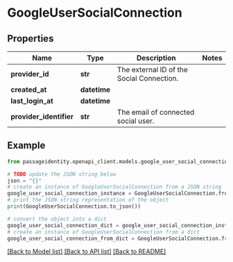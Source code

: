 # GoogleUserSocialConnection


## Properties

Name | Type | Description | Notes
------------ | ------------- | ------------- | -------------
**provider_id** | **str** | The external ID of the Social Connection. | 
**created_at** | **datetime** |  | 
**last_login_at** | **datetime** |  | 
**provider_identifier** | **str** | The email of connected social user. | 

## Example

```python
from passageidentity.openapi_client.models.google_user_social_connection import GoogleUserSocialConnection

# TODO update the JSON string below
json = "{}"
# create an instance of GoogleUserSocialConnection from a JSON string
google_user_social_connection_instance = GoogleUserSocialConnection.from_json(json)
# print the JSON string representation of the object
print(GoogleUserSocialConnection.to_json())

# convert the object into a dict
google_user_social_connection_dict = google_user_social_connection_instance.to_dict()
# create an instance of GoogleUserSocialConnection from a dict
google_user_social_connection_from_dict = GoogleUserSocialConnection.from_dict(google_user_social_connection_dict)
```
[[Back to Model list]](../README.md#documentation-for-models) [[Back to API list]](../README.md#documentation-for-api-endpoints) [[Back to README]](../README.md)



